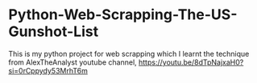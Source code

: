 # Python-Web-Scrapping-The-US-Gunshot-List
This is my python project for web scrapping which I learnt the technique from AlexTheAnalyst youtube channel, https://youtu.be/8dTpNajxaH0?si=0rCppydy53MrhT6m

